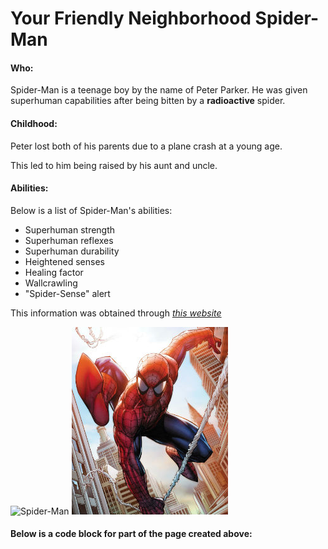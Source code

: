 # Your Friendly Neighborhood Spider-Man

#### Who:
Spider-Man is a teenage boy by the name of Peter Parker.
He was given superhuman capabilities after being bitten by a **radioactive** spider.

#### Childhood:
Peter lost both of his parents due to a plane crash at a young age.

This led to him being raised by his aunt and uncle.

#### Abilities:
Below is a list of Spider-Man's abilities:

* Superhuman strength
* Superhuman reflexes
* Superhuman durability
* Heightened senses
* Healing factor
* Wallcrawling
* "Spider-Sense" alert

This information was obtained through [*this website*](https://www.marvel.com/characters/spider-man-peter-parker/in-comics)

![Spider-Man](https://www.writeups.org/wp-content/uploads/Spider-Man-Marvel-Comics-Peter-Parker-Profile.jpg)
![Spider-Man slinging on a web][Spider-Man]

[Spider-Man]: https://github.com/NoahMarchbanks/IT1000MidtermProject/blob/main/Images/spidermanpeterparker616.jpg

#### Below is a code block for part of the page created above:

<!---
<!DOCTYPE html>
<html>
<body>
<h1>Your Friendly Neighborhood Spider-Man</h1>
<div>
<h4>Who</h4>
<p>Spider-Man is a teenage boy by the name of Peter Parker.
He was given superhuman capabilities after being bitten by a <em>radioactive</em> spider.</p>
</div>
</body>
</html>
--->